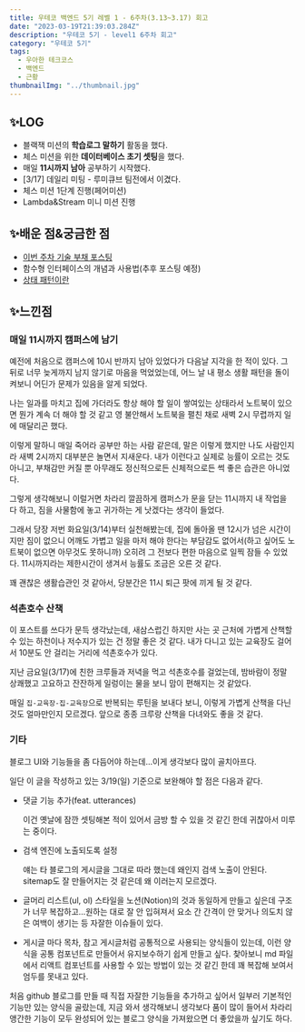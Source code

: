 ```yaml
---
title: 우테코 백엔드 5기 레벨 1 - 6주차(3.13~3.17) 회고
date: "2023-03-19T21:39:03.284Z"
description: "우테코 5기 - level1 6주차 회고"
category: "우테코 5기"
tags:
  - 우아한 테크코스
  - 백엔드
  - 근황
thumbnailImg: "../thumbnail.jpg"
---
```


## ✨LOG

- 블랙잭 미션의 **학습로그 말하기** 활동을 했다.
- 체스 미션을 위한 **데이터베이스 초기 셋팅**을 했다.
- 매일 **11시까지 남아** 공부하기 시작했다.
- [3/17] 데일리 미팅 - 루미큐브 팀전에서 이겼다.
- 체스 미션 1단계 진행(페어미션)
- Lambda&Stream 미니 미션 진행

## ✨배운 점&궁금한 점

- [이번 주차 기술 부채 포스팅](https://amaran-th.github.io/%EA%B8%B0%EC%88%A0%20%EB%B6%80%EC%B1%84/2023.03.19/)
- 함수형 인터페이스의 개념과 사용법(추후 포스팅 예정)
- [상태 패턴이란](<https://amaran-th.github.io/%EB%94%94%EC%9E%90%EC%9D%B8%20%ED%8C%A8%ED%84%B4/[%EB%94%94%EC%9E%90%EC%9D%B8%20%ED%8C%A8%ED%84%B4]%20State%20Pattern(%EC%83%81%ED%83%9C%20%ED%8C%A8%ED%84%B4)/>)

## ✨느낀점

### 매일 11시까지 캠퍼스에 남기

예전에 처음으로 캠퍼스에 10시 반까지 남아 있었다가 다음날 지각을 한 적이 있다. 그 뒤로 너무 늦게까지 남지 않기로 마음을 먹었었는데, 어느 날 내 평소 생활 패턴을 돌이켜보니 어딘가 문제가 있음을 알게 되었다.

나는 일과를 마치고 집에 가더라도 항상 해야 할 일이 쌓여있는 상태라서 노트북이 있으면 뭔가 계속 더 해야 할 것 같고 영 불안해서 노트북을 펼친 채로 새벽 2시 무렵까지 일에 매달리곤 했다.

이렇게 말하니 매일 죽어라 공부만 하는 사람 같은데, 말은 이렇게 했지만 나도 사람인지라 새벽 2시까지 대부분은 놀면서 지새운다. 내가 이런다고 실제로 능률이 오르는 것도 아니고, 부채감만 커질 뿐 아무래도 정신적으로든 신체적으로든 썩 좋은 습관은 아니었다.

그렇게 생각해보니 이럴거면 차라리 깔끔하게 캠퍼스가 문을 닫는 11시까지 내 작업을 다 하고, 짐을 사물함에 놓고 귀가하는 게 낫겠다는 생각이 들었다.

그래서 당장 저번 화요일(3/14)부터 실천해봤는데, 집에 돌아올 땐 12시가 넘은 시간이지만 짐이 없으니 어깨도 가볍고 일을 마저 해야 한다는 부담감도 없어서(하고 싶어도 노트북이 없으면 아무것도 못하니까) 오히려 그 전보다 편한 마음으로 일찍 잠들 수 있었다. 11시까지라는 제한시간이 생겨서 능률도 조금은 오른 것 같다.

꽤 괜찮은 생활습관인 것 같아서, 당분간은 11시 퇴근 팟에 끼게 될 것 같다.

### 석촌호수 산책

이 포스트를 쓰다가 문득 생각났는데, 새삼스럽긴 하지만 사는 곳 근처에 가볍게 산책할 수 있는 하천이나 저수지가 있는 건 정말 좋은 것 같다. 내가 다니고 있는 교육장도 걸어서 10분도 안 걸리는 거리에 석촌호수가 있다.

지난 금요일(3/17)에 친한 크루들과 저녁을 먹고 석촌호수를 걸었는데, 밤바람이 정말 상쾌했고 고요하고 잔잔하게 일렁이는 물을 보니 맘이 편해지는 것 같았다.

매일 `집-교육장-집-교육장`으로 반복되는 루틴을 보내다 보니, 이렇게 가볍게 산책을 다닌 것도 얼마만인지 모르겠다. 앞으로 종종 크루랑 산책을 다녀와도 좋을 것 같다.

### 기타

블로그 UI와 기능들을 좀 다듬어야 하는데...이게 생각보다 많이 골치아프다.

일단 이 글을 작성하고 있는 3/19(일) 기준으로 보완해야 할 점은 다음과 같다.

- 댓글 기능 추가(feat. utterances)

  이건 옛날에 잠깐 셋팅해본 적이 있어서 금방 할 수 있을 것 같긴 한데 귀찮아서 미루는 중이다.

- 검색 엔진에 노출되도록 설정

  얘는 타 블로그의 게시글을 그대로 따라 했는데 왜인지 검색 노출이 안된다. sitemap도 잘 만들어지는 것 같은데 왜 이러는지 모르겠다.

- 글머리 리스트(ul, ol) 스타일을 노션(Notion)의 것과 동일하게 만들고 싶은데 구조가 너무 복잡하고…원하는 대로 잘 안 입혀져서 요소 간 간격이 안 맞거나 의도치 않은 여백이 생기는 등 자잘한 이슈들이 있다.
- 게시글 마다 목차, 참고 게시글처럼 공통적으로 사용되는 양식들이 있는데, 이런 양식을 공통 컴포넌트로 만들어서 유지보수하기 쉽게 만들고 싶다. 찾아보니 md 파일에서 리액트 컴포넌트를 사용할 수 있는 방법이 있는 것 같긴 한데 꽤 복잡해 보여서 엄두를 못내고 있다.

처음 github 블로그를 만들 때 직접 자잘한 기능들을 추가하고 싶어서 일부러 기본적인 기능만 있는 양식을 골랐는데, 지금 와서 생각해보니 생각보다 품이 많이 들어서 차라리 앵간한 기능이 모두 완성되어 있는 블로그 양식을 가져왔으면 더 좋았을까 싶기도 하다.
